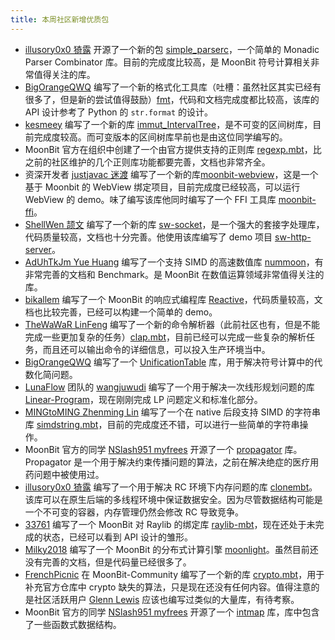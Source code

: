 ```yaml
---
title: 本周社区新增优质包
---
```


- [illusory0x0 猗露](https://github.com/illusory0x0) 开源了一个新的包 [simple_parserc](https://github.com/moonbit-community/simple_parserc)，一个简单的 Monadic Parser Combinator 库。目前的完成度比较高，是 MoonBit 符号计算相关非常值得关注的库。
- [BigOrangeQWQ](https://github.com/BigOrangeQWQ) 编写了一个新的格式化工具库（吐槽：虽然社区其实已经有很多了，但是新的尝试值得鼓励）[fmt](https://github.com/moonbit-community/fmt)，代码和文档完成度都比较高，该库的 API 设计参考了 Python 的 `str.format` 的设计。
- [kesmeey](https://github.com/kesmeey) 编写了一个新的库 [immut_IntervalTree](https://github.com/moonbit-community/immut_IntervalTree)，是不可变的区间树库，目前完成度较高。而可变版本的区间树库早前也是由这位同学编写的。
- MoonBit 官方在组织中创建了一个由官方提供支持的正则库 [regexp.mbt](https://github.com/moonbitlang/regexp.mbt)，比之前的社区维护的几个正则库功能都要完善，文档也非常齐全。
- 资深开发者 [justjavac 迷渡](https://github.com/justjavac) 编写了一个新的库[moonbit-webview](https://github.com/justjavac/moonbit-webview)，这是一个基于 Moonbit 的 WebView 绑定项目，目前完成度已经较高，可以运行 WebView 的 demo。味了编写该库他同时编写了一个 FFI 工具库 [moonbit-ffi](https://github.com/justjavac/moonbit-ffi)。
- [ShellWen 颉文](https://github.com/ShellWen) 编写了一个新的库 [sw-socket](https://github.com/moonbit-community/sw-socket)，是一个强大的套接字处理库，代码质量较高，文档也十分完善。他使用该库编写了 demo 项目 [sw-http-server](https://github.com/moonbit-community/sw-http-server)。
- [AdUhTkJm Yue Huang](https://github.com/AdUhTkJm) 编写了一个支持 SIMD 的高速数值库 [nummoon](https://github.com/AdUhTkJm/nummoon)，有非常完善的文档和 Benchmark。是 MoonBit 在数值运算领域非常值得关注的库。
- [bikallem](https://github.com/bikallem) 编写了一个 MoonBit 的响应式编程库 [Reactive](https://github.com/bikallem/reactive)，代码质量较高，文档也比较完善，已经可以构建一个简单的 demo。
- [TheWaWaR LinFeng](https://github.com/TheWaWaR) 编写了一个新的命令解析器（此前社区也有，但是不能完成一些更加复杂的任务）[clap.mbt](https://github.com/TheWaWaR/clap.mbt)，目前已经可以完成一些复杂的解析任务，而且还可以输出命令的详细信息，可以投入生产环境当中。
- [BigOrangeQWQ](https://github.com/BigOrangeQWQ) 编写了一个 [UnificationTable](https://github.com/BigOrangeQWQ/UnificationTable) 库，用于解决符号计算中的代数化简问题。
- [LunaFlow](https://github.com/Luna-Flow) 团队的 [wangjuwudi](https://github.com/wangjuwudi) 编写了一个用于解决一次线形规划问题的库 [Linear-Program](https://github.com/wangjuwudi/Linear-program)，现在刚刚完成 LP 问题定义和标准化部分。
- [MINGtoMING Zhenming Lin](https://github.com/MINGtoMING) 编写了一个在 native 后段支持 SIMD 的字符串库 [simdstring.mbt](https://github.com/MINGtoMING/simdstring.mbt)，目前的完成度还不错，可以进行一些简单的字符串操作。
- MoonBit 官方的同学 [NSlash951 myfrees](https://github.com/myfreess) 开源了一个 [propagator](https://github.com/myfreess/propagator) 库。Propagator 是一个用于解决约束传播问题的算法，之前在解决绝症的医疗用药问题中被使用过。
- [illusory0x0 猗露](https://github.com/illusory0x0) 编写了一个用于解决 RC 环境下内存问题的库 [clonembt](https://github.com/illusory0x0/clone.mbt)。该库可以在原生后端的多线程环境中保证数据安全。因为尽管数据结构可能是一个不可变的容器，内存管理仍然会修改 RC 导致竞争。
- [33761](https://github.com/33761) 编写了一个 MoonBit 对 Raylib 的绑定库 [raylib-mbt](https://github.com/moonbit-community/raylib-mbt)，现在还处于未完成的状态，已经可以看到 API 设计的雏形。
- [Milky2018](https://github.com/Milky2018) 编写了一个 MoonBit 的分布式计算引擎 [moonlight](https://github.com/Milky2018/moonlight)。虽然目前还没有完善的文档，但是代码量已经很多了。
- [FrenchPicnic](https://github.com/FrenchPicnic) 在 MoonBit-Community 编写了一个新的库 [crypto.mbt](https://github.com/moonbit-community/crypto.mbt)，用于补充官方仓库中 crypto 缺失的算法，只是现在还没有任何内容。值得注意的是社区活跃用户 [Glenn Lewis](https://github.com/gmlewis) 应该也编写过类似的大量库，有待考察。
- MoonBit 官方的同学 [NSlash951 myfrees](https://github.com/myfreess) 开源了一个 [intmap](https://github.com/myfreess/intmap) 库，库中包含了一些函数式数据结构。
